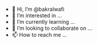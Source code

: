 - 👋 Hi, I’m @bakralwafi
- 👀 I’m interested in ...
- 🌱 I’m currently learning ...
- 💞️ I’m looking to collaborate on ...
- 📫 How to reach me ...

<!---
bakralwafi/bakralwafi is a ✨ special ✨ repository because its `README.md` (this file) appears on your GitHub profile.
You can click the Preview link to take a look at your changes.
--->
